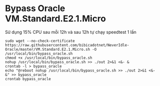 # Bypass Oracle VM.Standard.E2.1.Micro 
Sử dụng 15% CPU sau mỗi 12h và sau 12h tự chạy speedtest 1 lần
```shell
sudo wget --no-check-certificate https://raw.githubusercontent.com/bibicadotnet/NeverIdle-Oracle/master/VM.Standard.E2.1.Micro.sh -O /usr/local/bin/bypass_oracle.sh
chmod +x /usr/local/bin/bypass_oracle.sh
nohup /usr/local/bin/bypass_oracle.sh >> ./out 2>&1 <&- &
crontab -l > bypass_oracle
echo "@reboot nohup /usr/local/bin/bypass_oracle.sh >> ./out 2>&1 <&- &" >> bypass_oracle
crontab bypass_oracle
```





